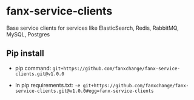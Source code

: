 # fanx-service-clients
Base service clients for services like ElasticSearch, Redis, RabbitMQ, MySQL, Postgres


## Pip install

* pip command:
`git+https://github.com/fanxchange/fanx-service-clients.git@v1.0.0`

* In pip requirements.txt:
`-e git+https://github.com/fanxchange/fanx-service-clients.git@v1.0.0#egg=fanx-service-clients`
